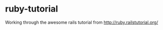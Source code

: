 ruby-tutorial
=============

Working through the awesome rails tutorial from http://ruby.railstutorial.org/
